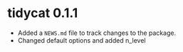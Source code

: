 # tidycat 0.1.1

* Added a `NEWS.md` file to track changes to the package.
* Changed default options and added n_level
